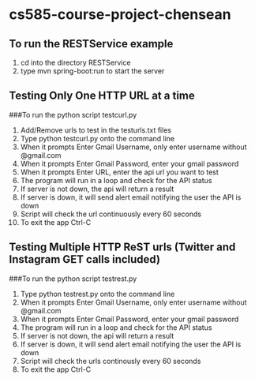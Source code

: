 # cs585-course-project-chensean

## To run the RESTService example

1. cd into the directory RESTService
2. type mvn spring-boot:run to start the server


## Testing Only One HTTP URL at a time 

###To run the python script testcurl.py

1. Add/Remove urls to test in the testurls.txt files
2. Type python testcurl.py onto the command line
3. When it prompts Enter Gmail Username, only enter username without @gmail.com
4. When it prompts Enter Gmail Password, enter your gmail password
5. When it prompts Enter URL, enter the api url you want to test
6. The program will run in a loop and check for the API status
7. If server is not down, the api will return a result
8. If server is down, it will send alert email notifying the user the API is down
9. Script will check the url continuously every 60 seconds
10. To exit the app Ctrl-C

## Testing Multiple HTTP ReST urls (Twitter and Instagram GET calls included)

###To run the python script testrest.py

1. Type python testrest.py onto the command line
2. When it prompts Enter Gmail Username, only enter username without @gmail.com
3. When it prompts Enter Gmail Password, enter your gmail password
4. The program will run in a loop and check for the API status
5. If server is not down, the api will return a result
6. If server is down, it will send alert email notifying the user the API is down
7. Script will check the urls continously every 60 seconds
8. To exit the app Ctrl-C